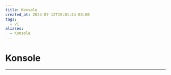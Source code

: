 ```yaml
---
title: Konsole
created_at: 2024-07-12T19:01:44-03:00
tags:
  - v1
aliases:
  - Konsole
---
```

# Konsole
---

